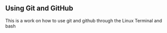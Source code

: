 ## Using Git and GitHub

This is a work on how to use git and github through the Linux Terminal and bash


